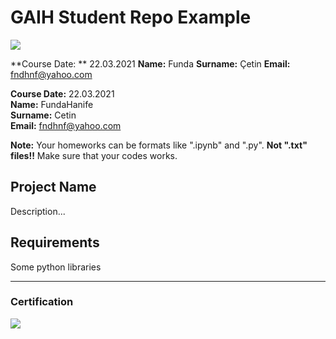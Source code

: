 # GAIH Student Repo Example 
![](img/logo.png)

**Course Date: ** 22.03.2021
**Name:** Funda 
**Surname:** Çetin
**Email:** fndhnf@yahoo.com  


**Course Date:** 22.03.2021  
**Name:** FundaHanife  
**Surname:** Cetin  
**Email:** fndhnf@yahoo.com  

**Note:** Your homeworks can be formats like ".ipynb" and ".py". **Not ".txt" files!!** Make sure that your codes works.  

## Project Name
Description...

## Requirements
Some python libraries

---

### Certification
![](img/certificate_ex.png)

